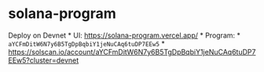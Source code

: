 # solana-program
Deploy on Devnet
    * UI: https://solana-program.vercel.app/
    * Program:
        * `aYCFmDitW6N7y6B5TgDpBqbiY1jeNuCAq6tuDP7EEw5`
        * https://solscan.io/account/aYCFmDitW6N7y6B5TgDpBqbiY1jeNuCAq6tuDP7EEw5?cluster=devnet
